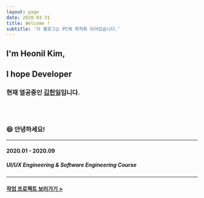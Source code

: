 ```yaml
---
layout: page
date: 2020-03-31
title: Welcome !
subtitle: '이 블로그는 PC에 최적화 되어있습니다.'
---
```


## I'm Heonil Kim,
## I hope Developer <br>

### 현재 열공중인 <u>김헌일</u>입니다.

<br>
<br>

### 😄 안녕하세요!

------

#### 2020.01 - 2020.09 <br>
##### UI/UX Engineering & Software Engineering Course

------


#### [작업 프로젝트 보러가기 >](https://iamheonil.github.io/project/)

<br><br>

